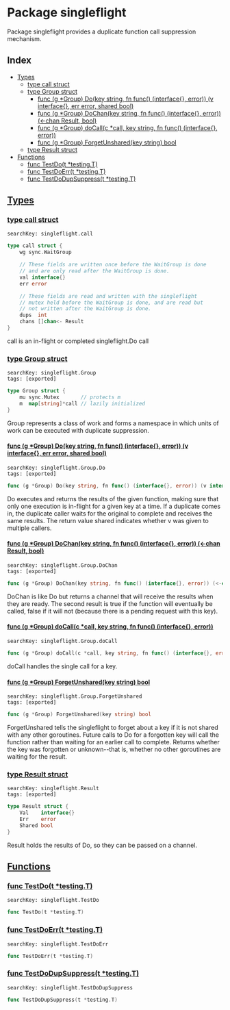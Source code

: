 # Package singleflight

Package singleflight provides a duplicate function call suppression mechanism. 

## Index

* [Types](#type)
    * [type call struct](#call)
    * [type Group struct](#Group)
        * [func (g *Group) Do(key string, fn func() (interface{}, error)) (v interface{}, err error, shared bool)](#Group.Do)
        * [func (g *Group) DoChan(key string, fn func() (interface{}, error)) (<-chan Result, bool)](#Group.DoChan)
        * [func (g *Group) doCall(c *call, key string, fn func() (interface{}, error))](#Group.doCall)
        * [func (g *Group) ForgetUnshared(key string) bool](#Group.ForgetUnshared)
    * [type Result struct](#Result)
* [Functions](#func)
    * [func TestDo(t *testing.T)](#TestDo)
    * [func TestDoErr(t *testing.T)](#TestDoErr)
    * [func TestDoDupSuppress(t *testing.T)](#TestDoDupSuppress)


## <a id="type" href="#type">Types</a>

### <a id="call" href="#call">type call struct</a>

```
searchKey: singleflight.call
```

```Go
type call struct {
	wg sync.WaitGroup

	// These fields are written once before the WaitGroup is done
	// and are only read after the WaitGroup is done.
	val interface{}
	err error

	// These fields are read and written with the singleflight
	// mutex held before the WaitGroup is done, and are read but
	// not written after the WaitGroup is done.
	dups  int
	chans []chan<- Result
}
```

call is an in-flight or completed singleflight.Do call 

### <a id="Group" href="#Group">type Group struct</a>

```
searchKey: singleflight.Group
tags: [exported]
```

```Go
type Group struct {
	mu sync.Mutex       // protects m
	m  map[string]*call // lazily initialized
}
```

Group represents a class of work and forms a namespace in which units of work can be executed with duplicate suppression. 

#### <a id="Group.Do" href="#Group.Do">func (g *Group) Do(key string, fn func() (interface{}, error)) (v interface{}, err error, shared bool)</a>

```
searchKey: singleflight.Group.Do
tags: [exported]
```

```Go
func (g *Group) Do(key string, fn func() (interface{}, error)) (v interface{}, err error, shared bool)
```

Do executes and returns the results of the given function, making sure that only one execution is in-flight for a given key at a time. If a duplicate comes in, the duplicate caller waits for the original to complete and receives the same results. The return value shared indicates whether v was given to multiple callers. 

#### <a id="Group.DoChan" href="#Group.DoChan">func (g *Group) DoChan(key string, fn func() (interface{}, error)) (<-chan Result, bool)</a>

```
searchKey: singleflight.Group.DoChan
tags: [exported]
```

```Go
func (g *Group) DoChan(key string, fn func() (interface{}, error)) (<-chan Result, bool)
```

DoChan is like Do but returns a channel that will receive the results when they are ready. The second result is true if the function will eventually be called, false if it will not (because there is a pending request with this key). 

#### <a id="Group.doCall" href="#Group.doCall">func (g *Group) doCall(c *call, key string, fn func() (interface{}, error))</a>

```
searchKey: singleflight.Group.doCall
```

```Go
func (g *Group) doCall(c *call, key string, fn func() (interface{}, error))
```

doCall handles the single call for a key. 

#### <a id="Group.ForgetUnshared" href="#Group.ForgetUnshared">func (g *Group) ForgetUnshared(key string) bool</a>

```
searchKey: singleflight.Group.ForgetUnshared
tags: [exported]
```

```Go
func (g *Group) ForgetUnshared(key string) bool
```

ForgetUnshared tells the singleflight to forget about a key if it is not shared with any other goroutines. Future calls to Do for a forgotten key will call the function rather than waiting for an earlier call to complete. Returns whether the key was forgotten or unknown--that is, whether no other goroutines are waiting for the result. 

### <a id="Result" href="#Result">type Result struct</a>

```
searchKey: singleflight.Result
tags: [exported]
```

```Go
type Result struct {
	Val    interface{}
	Err    error
	Shared bool
}
```

Result holds the results of Do, so they can be passed on a channel. 

## <a id="func" href="#func">Functions</a>

### <a id="TestDo" href="#TestDo">func TestDo(t *testing.T)</a>

```
searchKey: singleflight.TestDo
```

```Go
func TestDo(t *testing.T)
```

### <a id="TestDoErr" href="#TestDoErr">func TestDoErr(t *testing.T)</a>

```
searchKey: singleflight.TestDoErr
```

```Go
func TestDoErr(t *testing.T)
```

### <a id="TestDoDupSuppress" href="#TestDoDupSuppress">func TestDoDupSuppress(t *testing.T)</a>

```
searchKey: singleflight.TestDoDupSuppress
```

```Go
func TestDoDupSuppress(t *testing.T)
```

